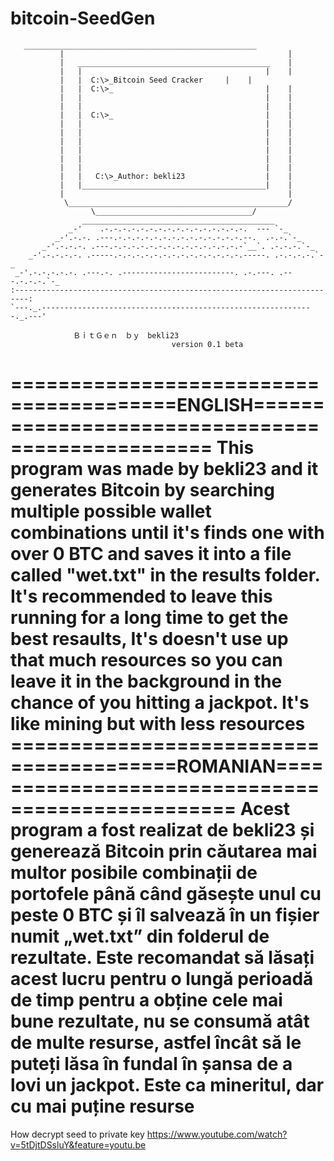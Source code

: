 # bitcoin-SeedGen
       ____________________________________________________
               |                                                  |
               |   ___________________________________________    |
               |   |                                         |    |
               |   |  C:\>_Bitcoin Seed Cracker     |    |
               |   |  C:\>_                                  |    |
               |   |                                         |    |
               |   |                                         |    |
               |   |  C:\>_                                  |    |
               |   |                                         |    |
               |   |                                         |    |
               |   |                                         |    |
               |   |                                         |    |
               |   |                                         |    |
               |   |                                         |    |
               |   |   C:\>_Author: bekli23                  |    |
               |   |_________________________________________|    |
               |                                                  |
                \_________________________________________________/
                      \___________________________________/
                    ___________________________________________
                 _-'    .-.-.-.-.-.-.-.-.-.-.-.-.-.-.-.-.  --- `-_
              _-'.-.-. .---.-.-.-.-.-.-.-.-.-.-.-.-.-.-.--.  .-.-.`-_
           _-'.-.-.-. .---.-.-.-.-.-.-.-.-.-.-.-.-.-.-.-`__`. .-.-.-.`-_
        _-'.-.-.-.-. .-----.-.-.-.-.-.-.-.-.-.-.-.-.-.-.-----. .-.-.-.-.`-_
     _-'.-.-.-.-.-. .---.-. .-------------------------. .-.---. .---.-.-.-.`-_
    :-------------------------------------------------------------------------:
    `---._.-------------------------------------------------------------._.---'

                  ＢｉｔＧｅｎ　ｂｙ　bekli23 
                                        version 0.1 beta
                                        
                                        
  ========================================ENGLISH=================================================
This program was made by bekli23 and it generates Bitcoin by searching multiple possible
wallet combinations until it's finds one with over 0 BTC and saves it into
a file called "wet.txt" in the results folder.
It's recommended to leave this running for a long time to get the best resaults, It's doesn't use up
that much resources so you can leave it in the background in the chance of you hitting a jackpot.
It's like mining but with less resources
========================================ROMANIAN=================================================
Acest program a fost realizat de bekli23 și generează Bitcoin prin căutarea mai multor posibile
combinații de portofele până când găsește unul cu peste 0 BTC și îl salvează în
un fișier numit „wet.txt” din folderul de rezultate.
Este recomandat să lăsați acest lucru pentru o lungă perioadă de timp pentru a obține cele mai bune rezultate, nu se consumă
atât de multe resurse, astfel încât să le puteți lăsa în fundal în șansa de a lovi un jackpot.
Este ca mineritul, dar cu mai puține resurse
=========================================================================================
How decrypt seed to private key
https://www.youtube.com/watch?v=5tDjtDSsluY&feature=youtu.be

